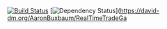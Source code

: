 [![Build Status](https://travis-ci.org/AaronBuxbaum/RealTimeTradeGame.svg)](https://travis-ci.org/AaronBuxbaum/RealTimeTradeGame)
[![Dependency Status](https://david-dm.org/AaronBuxbaum/RealTimeTradeGame.svg)](https://david-dm.org/AaronBuxbaum/RealTimeTradeGa